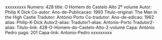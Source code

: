 xxxxxxxxx
Numero: 428
title: O Homem do Castelo Alto 2º volume
Autor: Philip K Dick
Co-autor: 
Ano-de-Publicacao: 1993
Titulo-original: The Man in the High Castle
Tradutor: António Porto
Co-tradutor: 
Ano-de-edicao: 1962
alias: Philip-K-Dick
Autor2-alias: 
Tradutor1-alias: Antonio-Porto
Tradutor2-alias: 
Titulo-link: 428-O-Homem-do-Castelo-Alto-2-volume
Capa: António Pedro
pags: 201
Capa-link: Antonio-Pedro
xxxxxxxxx